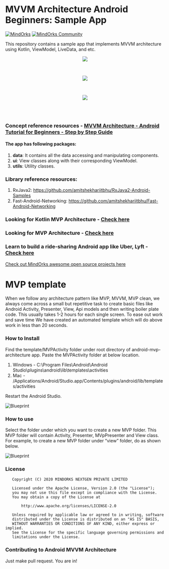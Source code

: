 # MVVM Architecture Android Beginners: Sample App
[![MindOrks](https://img.shields.io/badge/mindorks-opensource-blue.svg)](https://mindorks.com/open-source-projects)
[![MindOrks Community](https://img.shields.io/badge/join-community-blue.svg)](https://mindorks.com/join-community)

This repository contains a sample app that implements MVVM architecture using Kotlin, ViewModel, LiveData, and etc.
<p align="center">
  <img src="https://raw.githubusercontent.com/MindorksOpenSource/MVVM-Architecture-Android-Beginners/master/assets/banner-mvvm-arch-beginners.jpg">
</p>
<br>
<p align="center">
  <img src="https://raw.githubusercontent.com/MindorksOpenSource/MVVM-Architecture-Android-Beginners/master/assets/mvvm-arch.png">
</p>
<br>
<p align="center">
  <img src="https://raw.githubusercontent.com/MindorksOpenSource/MVVM-Architecture-Android-Beginners/master/assets/project-structure-mvvm.png">
</p>
<br>
<br>

### Concept reference resources - [MVVM Architecture - Android Tutorial for Beginners - Step by Step Guide](https://blog.mindorks.com/mvvm-architecture-android-tutorial-for-beginners-step-by-step-guide)

#### The app has following packages:
1. **data**: It contains all the data accessing and manipulating components.
3. **ui**: View classes along with their corresponding ViewModel.
4. **utils**: Utility classes.

### Library reference resources:
1. RxJava2: https://github.com/amitshekhariitbhu/RxJava2-Android-Samples
2. Fast-Android-Networking: https://github.com/amitshekhariitbhu/Fast-Android-Networking

### Looking for Kotlin MVP Architecture - [Check here](https://github.com/MindorksOpenSource/android-kotlin-mvp-architecture)

### Looking for MVP Architecture - [Check here](https://github.com/MindorksOpenSource/android-mvp-architecture)

### Learn to build a ride-sharing Android app like Uber, Lyft - [Check here](https://github.com/MindorksOpenSource/ridesharing-uber-lyft-app)

[Check out MindOrks awesome open source projects here](https://mindorks.com/open-source-projects)

# MVP template

When we follow any architecture pattern like MVP, MVVM, MVP clean, we always come across a small but repetitive task to create basic files like Android Activity, Presenter, View, Api models and then writing boiler plate code. This usually takes 1-2 hours for each single screen. To ease out work and save time We have created an automated template which will do above work in less than 20 seconds.

### How to Install

Find the template/MVPActivity folder under root directory of android-mvp-architecture app. Paste the MVPActivity folder at below location.
1. Windows - C:\Program Files\Android\Android Studio\plugins\android\lib\templates\activities
2. Mac - /Applications/Android/Studio.app/Contents/plugins/android/lib/templates/activities

Restart the Android Studio.

![Blueprint](https://github.com/sachinrana135/MVVM-Architecture-Android-Beginners/blob/feature/mvvm_template/template/how_to_install.gif)
<br>

### How to use

Select the folder under which you want to create a new MVP folder. This MVP folder will contain Activity, Presenter, MVpPresenter and View class. For example, to create a new MVP folder under “view” folder, do as shown below.

![Blueprint](https://github.com/sachinrana135/MVVM-Architecture-Android-Beginners/blob/feature/mvp_template/template/How_to_use_template.gif)
<br>

### License
```
   Copyright (C) 2020 MINDORKS NEXTGEN PRIVATE LIMITED

   Licensed under the Apache License, Version 2.0 (the "License");
   you may not use this file except in compliance with the License.
   You may obtain a copy of the License at

       http://www.apache.org/licenses/LICENSE-2.0

   Unless required by applicable law or agreed to in writing, software
   distributed under the License is distributed on an "AS IS" BASIS,
   WITHOUT WARRANTIES OR CONDITIONS OF ANY KIND, either express or implied.
   See the License for the specific language governing permissions and
   limitations under the License.
```

### Contributing to Android MVVM Architecture
Just make pull request. You are in!
